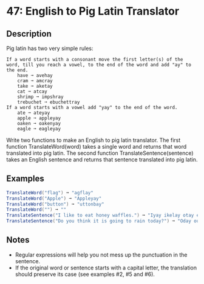 # 47: English to Pig Latin Translator

## Description

Pig latin has two very simple rules:

    If a word starts with a consonant move the first letter(s) of the word, till you reach a vowel, to the end of the word and add "ay" to the end.
        have ➞ avehay
        cram ➞ amcray
        take ➞ aketay
        cat ➞ atcay
        shrimp ➞ impshray
        trebuchet ➞ ebuchettray
    If a word starts with a vowel add "yay" to the end of the word.
        ate ➞ ateyay
        apple ➞ appleyay
        oaken ➞ oakenyay
        eagle ➞ eagleyay

Write two functions to make an English to pig latin translator. The first function TranslateWord(word) takes a single word and returns that word translated into pig latin. The second function TranslateSentence(sentence) takes an English sentence and returns that sentence translated into pig latin.

## Examples

```csharp
TranslateWord("flag") ➞ "agflay"
TranslateWord("Apple") ➞ "Appleyay"
TranslateWord("button") ➞ "uttonbay"
TranslateWord("") ➞ ""
TranslateSentence("I like to eat honey waffles.") ➞ "Iyay ikelay otay eatyay oneyhay afflesway."
TranslateSentence("Do you think it is going to rain today?") ➞ "Oday ouyay inkthay ityay isyay oinggay otay ainray odaytay?"
```

## Notes

- Regular expressions will help you not mess up the punctuation in the sentence.
- If the original word or sentence starts with a capital letter, the translation should preserve its case (see examples #2, #5 and #6).